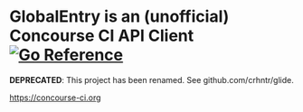 # GlobalEntry is an (unofficial) Concourse CI API Client [![Go Reference](https://pkg.go.dev/badge/github.com/crhntr/globalentry.svg)](https://pkg.go.dev/github.com/crhntr/globalentry)

**DEPRECATED**: This project has been renamed. See github.com/crhntr/glide.

https://concourse-ci.org